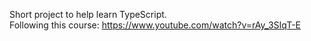 Short project to help learn TypeScript.  
Following this course: https://www.youtube.com/watch?v=rAy_3SIqT-E